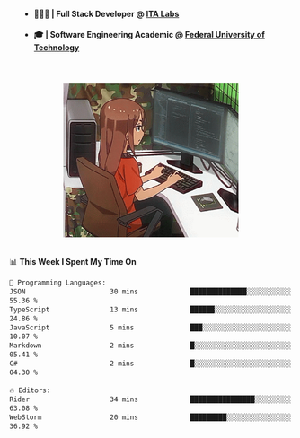 <body style="margin-bottom: 40px; gap: 20px">
  <div style="display: flex; flex-direction: column; width: auto; margin: 0 auto; padding: 20px;">
    <ul style="flex: 1; margin-bottom: 20px;">
      <li><h4>🧑🏽‍💻 | Full Stack Developer @ <a href="https://itafrotas.com//">ITA Labs</a></h4></li>
      <li><h4>🎓 | Software Engineering Academic @ <a href="http://www.utfpr.edu.br/">Federal University of Technology</a></h4></li>
      <br/>
    </ul>
    <div style="display: flex; justify-content: center; align-items: center; gap: 20px;">
      <img width="312" height="274" src="assets/umiko.gif" alt="Computer Boy" />
    </div>
  </div>
</body>


<!--START_SECTION:waka-->
📊 **This Week I Spent My Time On** 

```text
💬 Programming Languages: 
JSON                     30 mins             ██████████████░░░░░░░░░░░   55.36 % 
TypeScript               13 mins             ██████░░░░░░░░░░░░░░░░░░░   24.86 % 
JavaScript               5 mins              ███░░░░░░░░░░░░░░░░░░░░░░   10.07 % 
Markdown                 2 mins              █░░░░░░░░░░░░░░░░░░░░░░░░   05.41 % 
C#                       2 mins              █░░░░░░░░░░░░░░░░░░░░░░░░   04.30 % 

🔥 Editors: 
Rider                    34 mins             ████████████████░░░░░░░░░   63.08 % 
WebStorm                 20 mins             █████████░░░░░░░░░░░░░░░░   36.92 % 
```


<!--END_SECTION:waka-->

<!--
**danielr0d/danielr0d** is a ✨ _special_ ✨ repository because its `README.md` (this file) appears on your GitHub profile.

Here are some ideas to get you started:

- 🔭 I’m currently working on ...
- 🌱 I’m currently learning ...
- 👯 I’m looking to collaborate on ...
- 🤔 I’m looking for help with ...
- 💬 Ask me about ...
- 📫 How to reach me: ...
- 😄 Pronouns: ...
- ⚡ Fun fact: ...
-->
